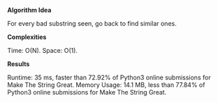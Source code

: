 **Algorithm Idea**

For every bad substring seen, go back to find similar ones.

**Complexities**

Time: O(N).
Space: O(1).

**Results**

Runtime: 35 ms, faster than 72.92% of Python3 online submissions for Make The String Great.
Memory Usage: 14.1 MB, less than 77.84% of Python3 online submissions for Make The String Great.
